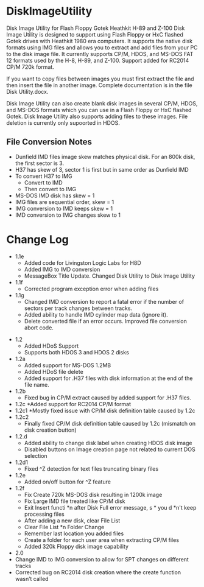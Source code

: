 # DiskImageUtility

Disk Image Utility for Flash Floppy Gotek Heathkit H-89 and Z-100 Disk Image Utility is designed to support using Flash Floppy or HxC flashed Gotek drives with Heathkit 1980 era computers. It supports the native disk formats using IMG files and allows you to extract and add files from your PC to the disk image file. It currently supports CP/M, HDOS, and MS-DOS FAT 12 formats used by the H-8, H-89, and Z-100. Support added for RC2014 CP/M 720k format.

If you want to copy files between images you must first extract the file and then insert the file in another image. Complete documentation is in the file Disk Utility.docx.

Disk Image Utility can also create blank disk images in several CP/M, HDOS, and MS-DOS formats which you can use in a Flash Floppy or HxC flashed Gotek. Disk Image Utility also supports adding files to these images. File deletion is currently only supoorted in HDOS.

## File Conversion Notes

* Dunfield IMD files image skew matches physical disk. For an 800k disk, the first sector is 3.
* H37 has skew of 3, sector 1 is first but in same order as Dunfield IMD
* To convert H37 to IMG
  * Convert to IMD
  * Then convert to IMG
* MS-DOS IMD disk has skew = 1
* IMG files are sequential order, skew = 1
* IMG conversion to IMD keeps skew = 1
* IMD conversion to IMG changes skew to 1

# Change Log
- 1.1e
  * Added code for Livingston Logic Labs for H8D
  * Added IMG to IMD conversion
  * MessageBox Title Update. Changed Disk Utility to Disk Image Utility
- 1.1f
  * Corrected program exception error when adding files
- 1.1g
  * Changed IMD conversion to report a fatal error if the number of sectors per track changes between tracks.
  * Added ability to handle IMD cylinder map data (ignore it).
  * Delete converted file if an error occurs. Improved file conversion abort code.
* 1.2
  * Added HDoS Support
  * Supports both HDOS 3 and HDOS 2 disks
* 1.2a
  * Added support for MS-DOS 1.2MB
  * Added HDoS file delete
  * Added support for .H37 files with disk information at the end of the file name.
* 1.2b 
  * Fixed bug in CP/M extract caused by added support for .H37 files.
* 1.2c
  *Added support for RC2014 CP/M format
* 1.2c1
  *Mostly fixed issue with CP/M disk definition table caused by 1.2c
* 1.2c2
  * Finally fixed CP/M disk definition table caused by 1.2c (mismatch on disk creation button)
* 1.2.d
  * Added ability to change disk label when creating HDOS disk image
  * Disabled buttons on Image creation page not related to current DOS selection
* 1.2d1
  * Fixed ^Z detection for text files truncating binary files
* 1.2e
  * Added on/off button for ^Z feature
* 1.2f
  *	Fix Create 720k MS-DOS disk resulting in 1200k image
  *	Fix Large IMD file treated like CP/M disk
  * Exit Insert functi  *n after Disk Full error message, s  * you d  *n't keep processing files
  *	After adding a new disk, clear File List
  * Clear File List   *n Folder Change
  *	Remember last location you added files
  * Create a folder for each user area when extracting CP/M files
  *	Added 320k Floppy disk image capability
*	2.0
  * Change IMD to IMG conversion to allow for SPT changes on different tracks
  * Corrected bug on RC2014 disk creation where the create function wasn’t called


